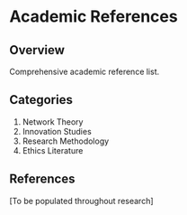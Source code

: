 # Academic References

## Overview
Comprehensive academic reference list.

## Categories
1. Network Theory
2. Innovation Studies
3. Research Methodology
4. Ethics Literature

## References
[To be populated throughout research] 